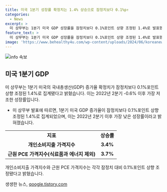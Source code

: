 ```yaml
---
title: 미국 1분기 성장률 확정치는 1.4% 상승으로 잠정치보다 0.1%p↑
categories:
  - News
excerpt: >
  미 상무부는 1분기 미국 GDP 성장률을 잠정치보다 0.1%포인트 상향 조정된 1.4%로 발표했다. 이는 2022년 2분기 이후 최저 성장률이며, 개인소비지출과 근원 PCE 가격지수 상승률도 상향 조정됐다.
feature_text: >
  미 상무부는 1분기 미국 GDP 성장률을 잠정치보다 0.1%포인트 상향 조정된 1.4%로 발표했다. 이는 2022년 2분기 이후 최저 성장률이며, 개인소비지출과 근원 PCE 가격지수 상승률도 상향 조정됐다.
image: 'https://www.behealthy4u.com/wp-content/uploads/2024/06/koreanews.jpg'
---
```


<p><img src="https://www.behealthy4u.com/wp-content/uploads/2024/06/koreanews.jpg" alt="info 속보" /></p>

<h2 data-ke-size="size26">미국 1분기 GDP</h2>

<p data-ke-size="size16">미 상무부는 1분기 미국의 국내총생산(GDP) 증가율 확정치가 잠정치보다 0.1%포인트 상향 조정된 1.4%로 집계됐다고 밝혔습니다. 이는 2022년 2분기 -0.6% 이후 가장 저조한 성장률입니다.</p>

<ul>
  <li>미 상무부 발표에 따르면, 1분기 미국 GDP 증가율이 잠정치보다 0.1%포인트 상향 조정된 1.4%로 집계되었으며, 이는 2022년 2분기 이후 가장 낮은 성장률이라고 밝혀졌습니다.</li>
</ul>

<table>
  <tr>
    <td style="text-align: center; height: 17px;"><b>지표</b></td>
    <td style="text-align: center; height: 17px;"><b>상승률</b></td>
  </tr>
  <tr>
    <td style="text-align: center; height: 17px;"><b>개인소비지출 가격지수</b></td>
    <td style="text-align: center; height: 17px;"><b>3.4%</b></td>
  </tr>
  <tr>
    <td style="text-align: center; height: 17px;"><b>근원 PCE 가격지수(식료품과 에너지 제외)</b></td>
    <td style="text-align: center; height: 17px;"><b>3.7%</b></td>
  </tr>
</table>

<p data-ke-size="size16">개인소비지출 가격지수와 근원 PCE 가격지수는 각각 잠정치 대비 0.1%포인트 상향 조정됐다고 밝혔습니다.</p>
생생한 뉴스, <a href="https://qoogle.tistory.com" rel="dofollow">qoogle.tistory.com</a>


